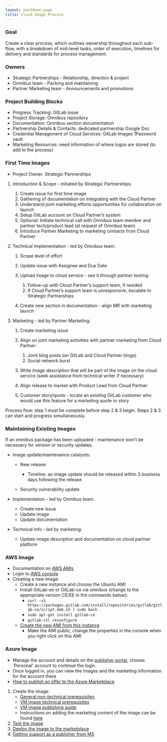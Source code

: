 ```yaml
---
layout: markdown_page
title: Cloud Image Process
---
```


### Goal

Create a clear process, which outlines ownership throughout each sub-flow, with a breakdown of mid-level tasks, order of execution, timelines for delivery and standards for process management.



### Owners

- Strategic Partnerships - Relationship, direction & project
- Omnibus team - Packing and maintaining
- Partner Marketing team - Announcements and promotions

### Project Building Blocks

- Progress Tracking: GitLab issue
- Project Storage: Omnibus repository
- Documentation: Omnibus section documentation
- Partnership Details & Contacts: dedicated partnership Google Doc
- Credential Management of Cloud Services: GitLab Images 1Password vault
- Marketing Resources: need information of where logos are stored (to add to the process)

### First Time Images

- Project Owner: Strategic Partnerships

1. Introduction & Scope - initiated by Strategic Partnerships:
    1. Create issue for first time image
    2. Gathering of documentation on integrating with the Cloud Partner
    3. Understand joint marketing efforts opportunities for collaboration on launch
    4. Setup GitLab account on Cloud Partner’s system
    5. Optional: Initiate technical call with Omnibus team member and partner tech/product lead (at request of Omnibus team)
    6. Introduce Partner Marketing to marketing contacts from Cloud Partner

2. Technical Implementation - led by Omnibus team:
    1. Scope level of effort
    2. Update issue with Assignee and Due Date
    3. Upload image to cloud service - see it through partner testing:
        1. Follow-up with Cloud Partner’s support team, if needed
        2. If Cloud Partner’s support team is unresponsive, escalate to Strategic Partnerships

    4. Create new section in documentation - align MR with marketing launch

3. Marketing - led by Partner Marketing:
    1. Create marketing issue
    2. Align on joint marketing activities with partner marketing from Cloud Partner:
        1. Joint blog posts (on GitLab and Cloud Partner blogs)
        2. Social network burst

    3. Write image description that will be part of the image on the cloud service (seek assistance from technical writer if necessary)
    4. Align release to market with Product Lead from Cloud Partner
    5. Customer story/quote - locate an existing GitLab customer who would use this feature for a marketing quote or story

Process flow: step 1 must be complete before step 2 & 3 begin. Steps 2 & 3 can start and progress simultaneously.

### Maintaining Existing Images

If an omnibus package has been uploaded - maintenance won’t be necessary for version or security updates.

- Image update/maintenance catalysts:
    - New release
        - Timeline: an image update should be released within 3 business days following the release

    - Security vulnerability update

- Implementation - led by Omnibus team:
    - Create new issue
    - Update image
    - Update documentation

- Technical Info - led by marketing:
    - Update image description and documentation on cloud partner platform

### AWS Image
- Documentation on [AWS AMIs](http://docs.aws.amazon.com/AWSEC2/latest/UserGuide/AMIs.html)
- Login to [AWS console](https://console.aws.amazon.com/ec2/v2/home?region=us-east-1#Instances:sort=publicIp)
- Creating a new image:
  - Create a new instance and choose the Ubuntu AMI
  - Install GitLab-ee or GitLab-ce via omnibus (change to the appropriate version CE/EE in the commands below):
    - `curl -sS https://packages.gitlab.com/install/repositories/gitlab/gitlab-ce/script.deb.sh | sudo bash`
    - `sudo apt-get install gitlab-ce`
    - `gitlab-ctl reconfigure`
  - [Create the new AMI from this instance](http://docs.aws.amazon.com/AWSToolkitVS/latest/UserGuide/tkv-create-ami-from-instance.html)
    - Make the AMI public, change the properties in the console when you right click on this AMI

### Azure Image
- Manage the account and details on the [publisher portal](https://publish.windowsazure.com/), choose 'Personal' account
to continue the login.
- Once logged in, you can view the images and the marketing information for the account there
- [How to publish an offer to the Azure Marketplace](https://azure.microsoft.com/en-us/documentation/articles/marketplace-publishing-getting-started/)
1. Create the image:
    - [General non-technical prerequisites](https://azure.microsoft.com/en-us/documentation/articles/marketplace-publishing-pre-requisites/)
    - [VM image technical prerequisites](https://azure.microsoft.com/en-us/documentation/articles/marketplace-publishing-vm-image-creation-prerequisites/)
    - [VM image publishing guide](https://azure.microsoft.com/en-us/documentation/articles/marketplace-publishing-vm-image-creation/)
    - Instructions on adding the marketing content of the image can be found [here](https://azure.microsoft.com/en-us/documentation/articles/marketplace-publishing-push-to-staging/)
2. [Test the image](https://azure.microsoft.com/en-us/documentation/articles/marketplace-publishing-vm-image-test-in-staging/)
3. [Deploy the image to the marketplace](https://azure.microsoft.com/en-us/documentation/articles/marketplace-publishing-push-to-production/)
4. [Getting support as a publisher from MS](https://azure.microsoft.com/en-us/documentation/articles/marketplace-publishing-get-publisher-support/)
